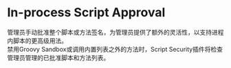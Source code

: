 # In-process Script Approval

管理员手动批准整个脚本或方法签名，为管理员提供了额外的灵活性，以支持进程内脚本的更高级用法。<br>
禁用Groovy Sandbox或调用内置列表之外的方法时，Script Security插件将检查管理员管理的已批准脚本和方法列表。<br>

